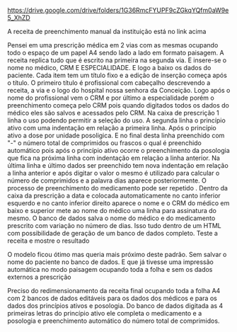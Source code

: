 https://drive.google.com/drive/folders/1G36RmcFYUPF9cZGkqYQfm0aW9e5_XhZD

A receita de preenchimento manual da instituição está no link acima 

Pensei em uma prescrição médica em 2 vias com as mesmas ocupando todo o espaço de um papel A4 sendo lado a lado em formato paisagem. A receita replica tudo que é escrito na primeira na segunda via. E insere-se o nome no médico, CRM E ESPECIALIDADE. E logo a baixo os dados do paciente. Cada item tem um título fixo e a edição de inserção começa após o título. O primeiro título é profissional com cabeçalho descrevendo a receita, a via e o logo do hospital nossa senhora da Conceição. Logo após o nome do profissional vem o CRM e por último a especialidade porém o preenchimento começa pelo CRM pois quando digitados todos os dados do médico eles são salvos e acessados pelo CRM. Na caixa de prescrição 1 linha o uso podendo permitir a seleção do uso.
A segunda linha o princípio ativo com uma indentação em relação a primeira linha. Após o princípio ativo a dose por unidade posoligica. E no final desta linha preenchido com "-" o número total de comprimidos ou frascos o qual é preenchido automático pois após o princípio ativo ocorre o preenchimento da posologia que fica na próxima linha com indentação em relação a linha anterior.
Na última linha e último dados ser preenchido tem nova indentação em relação a linha anterior e após digitar o valor o mesmo é utilizado para calcular o número de comprimidos e a palavra dias aparece posteriormente. O processo de preenchimento do medicamento pode ser repetido .
Dentro da caixa da prescrição a data e colocada automaticamente no canto inferior esquerdo e no canto inferior direito aparece o nome e o CRM do médico em baixo e superior mete ao nome do médico uma linha para assinatura do mesmo.
O banco de dados salva o nome do médico e do medicamento prescrito com variação no número de dias. Isso tudo dentro de um HTML com possibilidade de geração de um banco de dados completo. Teste a receita e mostre o resultado

O modelo ficou ótimo mas queria mais próximo deste padrão. Sem salvar o nome do paciente no banco de dados. E que já tivesse uma impressão automática no modo paisagem ocupando toda a folha e sem os dados externos a prescrição


Preciso do redimensionamento da receita final ocupando toda a folha A4 com 2 bancos de dados editáveis para os dados dos médicos e para os dados dos princípios ativos e posologia. Do banco de dados digitada as 4 primeiras letras do princípio ativo ele completa o medicamento e a posologia e preenchimento automático do número total de comprimidos.

